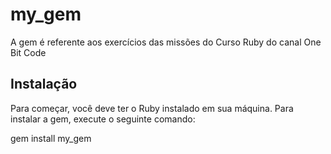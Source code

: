# my_gem
A gem é referente aos exercícios das missões do Curso Ruby do canal One Bit Code

## Instalação

Para começar, você deve ter o Ruby instalado em sua máquina. Para instalar a gem, execute o seguinte comando:

gem install my_gem


